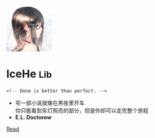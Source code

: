 <img src="_docsify/avatar-400.png" alt="avatar"  width="120px"/>

# IceHe <small>Lib</small>

    <!-- Done is better than perfect. -->

<!-- - [GitHub](https://github.com/IceHe) &nbsp;/&nbsp; [GitLab](https://gitlab.com/IceHe) &nbsp;/&nbsp; [Weibo](https://weibo.com/icedes) -->

- 写一部小说就像在黑夜里开车<br/>你只能看到车灯照亮的部分，但是你却可以走完整个旅程
- **E.L. Doctorow**

<!-- - Tech &nbsp;/&nbsp; Tool &nbsp;/&nbsp; Life &nbsp;/&nbsp; Favorite &nbsp;/&nbsp; Wiki -->

<!-- - Wiki：Never memorize something that you can look up. -->
<!-- - **Albert Einstein** -->

<!-- [Blog](https://icehe.me) -->
[Read](#icehe39s-lib)

<!-- Ref : https://docsify.js.org/#/cover -->
